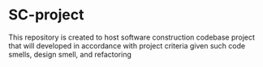# SC-project
This repository is created to host software construction codebase project that will developed in accordance with project criteria given such code smells, design smell, and refactoring
